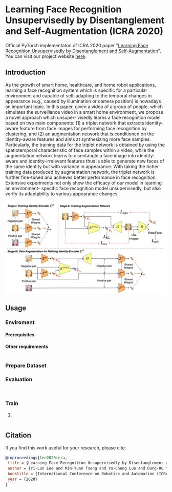 # Learning Face Recognition Unsupervisedly by Disentanglement and Self-Augmentation (ICRA 2020)
Official PyTorch implementaton of ICRA 2020 paper "[Learning Face Recognition Unsupervisedly by Disentanglement and Self-Augmentation](https://ieeexplore.ieee.org/document/9197348)".  
You can visit our project website [here](https://yilunlee.github.io/unsupervised_face_recognition/).

## Introduction
As the growth of smart home, healthcare, and home robot applications, learning a face recognition system which is specific for a particular environment and capable of self-adapting to the temporal changes in appearance (e.g., caused by illumination or camera position) is nowadays an important topic. In this paper, given a video of a group of people, which simulates the surveillance video in a smart home environment, we propose a novel approach which unsuper- visedly learns a face recognition model based on two main components: (1) a triplet network that extracts identity-aware feature from face images for performing face recognition by clustering, and (2) an augmentation network that is conditioned on the identity-aware features and aims at synthesizing more face samples. Particularly, the training data for the triplet network is obtained by using the spatiotemporal characteristic of face samples within a video, while the augmentation network learns to disentangle a face image into identity-aware and identity-irrelevant features thus is able to generate new faces of the same identity but with variance in appearance. With taking the richer training data produced by augmentation network, the triplet network is further fine-tuned and achieves better performance in face recognition. Extensive experiments not only show the efficacy of our model in learning an environment- specific face recognition model unsupervisedly, but also verify its adaptability to various appearance changes.

<div align="center">
  <img src="fig/model.jpeg"/>
</div>

## Usage
### Enviroment
#### Prerequisites
#### Other requirements
```

```

### Prepare Dataset


### Evaluation
```
 
```

### Train
1. 
```

```


## Citation
If you find this work useful for your research, please cite:
```Bibtex
@inproceedings{lee2020icra,
 title = {Learning Face Recognition Unsupervisedly by Disentanglement and Self-Augmentation},
 author = {Yi-Lun Lee and Min-Yuan Tseng and Yu-Cheng Luo and Dung-Ru Yu and Wei-Chen Chiu},
 booktitle = {International Conference on Robotics and Automation (ICRA)},
 year = {2020}
}
```

